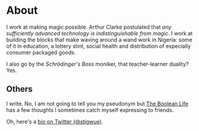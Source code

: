# About

I work at making magic possible. Arthur Clarke postulated that _any sufficiently advanced technology is indistinguishable from magic_. I work at building the blocks that make waving around a wand work in Nigeria: some of it in education, a lottery stint, social health and distribution of especially consumer packaged goods.

I also go by the _Schrödinger's Boss_ moniker, that teacher-learner duality? Yes.

## Others

I write. No, I am not going to tell you my pseudonym but [The Boolean Life](https://boolean.substack.com) has a few thoughts I sometimes catch myself expressing to friends.

Oh, here's a [bio on Twitter (@stigwue)](https://twitter.com/stigwue/status/1241291765954600960?s=20).

